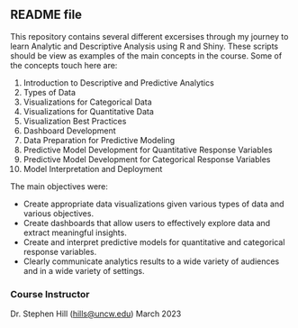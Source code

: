 ## README file

This repository contains several different excersises through my journey to learn Analytic and Descriptive Analysis using R and Shiny. These scripts should be view as examples of the main concepts in the course. Some of the concepts touch here are:

1. Introduction to Descriptive and Predictive Analytics
2. Types of Data
3. Visualizations for Categorical Data
4. Visualizations for Quantitative Data
5. Visualization Best Practices
6. Dashboard Development
7. Data Preparation for Predictive Modeling
8. Predictive Model Development for Quantitative Response Variables
9. Predictive Model Development for Categorical Response Variables
10. Model Interpretation and Deployment

The main objectives were:
- Create appropriate data visualizations given various types of data and various
objectives.
- Create dashboards that allow users to effectively explore data and extract
meaningful insights.
- Create and interpret predictive models for quantitative and categorical
response variables.
- Clearly communicate analytics results to a wide variety of audiences and in a
wide variety of settings.

### Course Instructor
Dr. Stephen Hill (hills@uncw.edu)
March 2023
